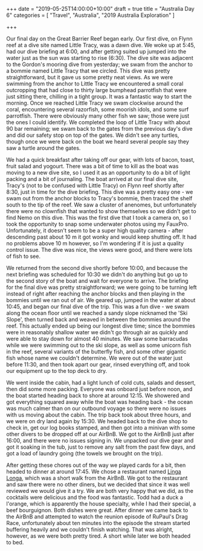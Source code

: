 +++
date = "2019-05-25T14:00:00+10:00"
draft = true
title = "Australia Day 6"
categories = [ "Travel", "Australia", "2019 Australia Exploration" ]

+++

Our final day on the Great Barrier Reef began early. Our first dive, on Flynn reef at a dive site named Little Tracy, was a dawn dive. We woke up at 5:45, had our dive briefing at 6:00, and after getting suited up jumped into the water just as the sun was starting to rise (6:30). The dive site was adjacent to the Gordon's mooring dive from yesterday; we swam from the anchor to a bommie named Little Tracy that we circled. This dive was pretty straightforward, but it gave us some pretty neat views. As we were swimming from the anchor to Little Tracy we encountered a small coral outcropping that had close to thirty large bumphead parrotfish that were just sitting there, chilling in a tight group. It was a fantastic way to start the morning. Once we reached Little Tracy we swam clockwise around the coral, encountering several razorfish, some moorish idols, and some surf parrotfish. There were obviously many other fish we saw; those were just the ones I could identify. We completed the loop of Little Tracy with about 90 bar remaining; we swam back to the gates from the previous day's dive and did our safety stop on top of the gates. We didn't see any turtles, though once we were back on the boat we heard several people say they saw a turtle around the gates.

We had a quick breakfast after taking off our gear, with lots of bacon, toast, fruit salad and yogourt. There was a bit of time to kill as the boat was moving to a new dive site, so I used it as an opportunity to do a bit of light packing and a bit of journaling. The boat arrived at our final dive site, Tracy's (not to be confused with Little Tracy) on Flynn reef shortly after 8:30, just in time for the dive briefing. This dive was a pretty easy one - we swam out from the anchor blocks to Tracy's bommie, then traced the shelf south to the tip of the reef. We saw a cluster of anenomes, but unfortunately there were no clownfish that wanted to show themselves so we didn't get to find Nemo on this dive. This was the first dive that I took a camera on, so I took the opportunity to snap some underwater photos using my FauxPro. Unfortunately, it doesn't seem to be a super high quality camera - after descending past about 10 m it got wonky and would keep shutting off. It had no problems above 10 m however, so I'm wondering if it is just a quality control issue. The dive was nice, the views were good, and there were lots of fish to see.

We returned from the second dive shortly before 10:00, and because the next briefing was scheduled for 10:30 we didn't do anything but go up to the second story of the boat and wait for everyone to arrive. The briefing for the final dive was pretty straightforward; we were going to be turning left instead of right after reaching the anchor blocks and then playing in the bommies until we ran out of air. We geared up, jumped in the water at about 10:45, and began our final dive of the trip. This was a fun dive - we swam along the ocean floor until we reached a sandy slope nicknamed the 'Ski Slope', then turned back and weaved in between the bommies around the reef. This actually ended up being our longest dive time; since the bommies were in reasonably shallow water we didn't go through air as quickly and were able to stay down for almost 40 minutes. We saw some barracudas while we were swimming out to the ski slope, as well as some unicorn fish in the reef, several variants of the butterfly fish, and some other gigantic fish whose name we couldn't determine. We were out of the water just before 11:30, and then took apart our gear, rinsed everything off, and took our equipment up to the top deck to dry.

We went inside the cabin, had a light lunch of cold cuts, salads and dessert, then did some more packing. Everyone was onboard just before noon, and the boat started heading back to shore at around 12:15. We showered and got everything squared away while the boat was heading back - the ocean was much calmer than on our outbound voyage so there were no issues with us moving about the cabin. The trip back took about three hours, and we were on dry land again by 15:30. We headed back to the dive shop to check in, get our log books stamped, and then got into a minivan with some other divers to be dropped off at our AirBnB. We got to the AirBnB just after 16:00, and there were no issues signing in. We unpacked our dive gear and got it soaking in the tub, just to remove any salt from the past few days, and got a load of laundry going (the towels we brought on the trip).

After getting these chores out of the way we played cards for a bit, then headed to dinner at around 17:45. We chose a restaurant named [Linga Longa](https://goo.gl/maps/9H6m4pniNPsxUpTL9), which was a short walk from the AirBnB. We got to the restaurant and saw there were no other diners, but we decided that since it was well reviewed we would give it a try. We are both very happy that we did, as the cocktails were delicious and the food was fantastic. Todd had a duck a l'orange, which is apparently the house specialty, while I had their special, a beef bourguignon. Both dishes were great. After dinner we came back to the AirBnB and attempted to watch the reunion episode of RuPaul's Drag Race, unfortunately about ten minutes into the episode the stream started buffering heavily and we couldn't finish watching. That was alright, however, as we were both pretty tired. A short while later we both headed to bed.


